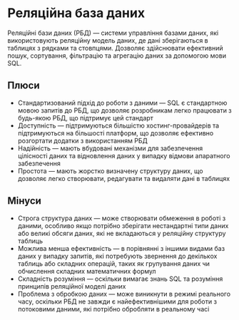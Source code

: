 # Реляційна база даних

Реляційні бази даних (РБД) — системи управління базами даних, які використовують реляційну модель даних, де дані зберігаються в таблицях з рядками та стовпцями. Дозволяє здійснювати ефективний пошук, сортування, фільтрацію та агрегацію даних за допомогою мови SQL.

## Плюси

-   Стандартизований підхід до роботи з даними — SQL є стандартною мовою запитів до РБД, що дозволяє розробникам легко працювати з будь-якою РБД, що підтримує цей стандарт
-   Доступність — підтримуються більшістю хостинг-провайдерів та підтримуються на більшості платформ, що дозволяє ефективно розгортати додатки з використанням РБД
-   Надійність — мають вбудовані механізми для забезпечення цілісності даних та відновлення даних у випадку відмови апаратного забезпечення
-   Простота — мають жорстко визначену структуру даних, що дозволяє легко створювати, редагувати та видаляти дані в таблицях

## Мінуси

-   Строга структура даних — може створювати обмеження в роботі з даними, особливо якщо потрібно зберігати нестандартні типи даних або великі обсяги даних, які не вкладаються у реляційну структуру таблиць
-   Можлива менша ефективність — в порівнянні з іншими видами баз даних у випадку запитів, які потребують звернення до декількох таблиць або складних операцій, таких як групування даних чи обчислення складних математичних формул
-   Складність розуміння — оскільки вимагає знань SQL та розуміння принципів реляційної моделі даних
-   Проблема з обробкою даних — може виникнути в режимі реального часу, оскільки РБД не завжди є найефективнішими для роботи з потоковими даними, які потрібно обробляти в реальному часі
